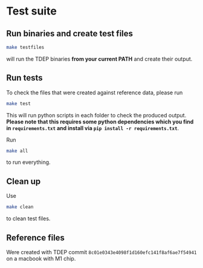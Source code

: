 Test suite
===

## Run binaries and create test files

```bash
make testfiles
```

will run the TDEP binaries **from your current PATH** and create their output.

## Run tests

To check the files that were created against reference data, please run

```bash
make test
```

This will run python scripts in each folder to check the produced output. **Please note that this requires some python dependencies which you find in `requirements.txt` and install via `pip install -r requirements.txt`**.

Run

```bash
make all
```

to run everything.

## Clean up

Use

```bash
make clean
```

to clean test files.

## Reference files

Were created with TDEP commit `8c01e0343e4098f1d160efc141f8af6ae7f54941` on a macbook with M1 chip.